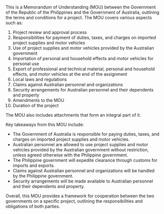 This is a Memorandum of Understanding (MOU) between the Government of the Republic of the Philippines and the Government of Australia, outlining the terms and conditions for a project. The MOU covers various aspects such as:

1. Project review and approval process
2. Responsibilities for payment of duties, taxes, and charges on imported project supplies and motor vehicles
3. Use of project supplies and motor vehicles provided by the Australian government
4. Importation of personal and household effects and motor vehicles for personal use
5. Export of professional and technical material, personal and household effects, and motor vehicles at the end of the assignment
6. Local laws and regulations
7. Claims against Australian personnel and organizations
8. Security arrangements for Australian personnel and their dependents and property
9. Amendments to the MOU
10. Duration of the project

The MOU also includes attachments that form an integral part of it.

Key takeaways from this MOU include:

* The Government of Australia is responsible for paying duties, taxes, and charges on imported project supplies and motor vehicles.
* Australian personnel are allowed to use project supplies and motor vehicles provided by the Australian government without restriction, unless agreed otherwise with the Philippine government.
* The Philippine government will expedite clearance through customs for imports and exports.
* Claims against Australian personnel and organizations will be handled by the Philippine government.
* Security arrangements will be made available to Australian personnel and their dependents and property.

Overall, this MOU provides a framework for cooperation between the two governments on a specific project, outlining the responsibilities and obligations of both parties.